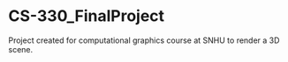 # CS-330_FinalProject
Project created for computational graphics course at SNHU to render a 3D scene.
